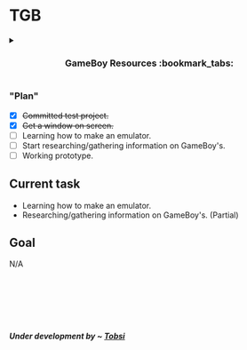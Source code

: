# TGB

<details>
<summary><h3 align="center">GameBoy Resources :bookmark_tabs:</h3></summary>

<details>
<summary><h3 align="center">GameBoy Specifications :desktop_computer:</h3></summary>

Specifications from [gbdev.io](https://gbdev.io/pandocs/) 

|                 | **Game Boy**                   | **Game Boy Pocket** | **Game Boy Color** | **Super Game Boy**         |
| --------------- | ------------------------------ | ------------------- | ------------------ | -------------------------- |
| CPU             | 8-bit Sharp LR35902            |                     |                    |                            |
| Clock           | 4.194304 MHz                   |                     | 8.388608 MHz       | 4.295454MHz (SGB1, NTSC)   |
| Work RAM        | 8 KB                           |                     | 32 KB              |                            |
| Video RAM       | 8 KB                           |                     | 16 KB              |                            |
| Screen Size     | LCD 4,7 x 4,3 cm               | LCD 4,8 x 4,4 cm    | TFT 4,4 x 4 cm     |                            |
| Resolution      | 160x144                        |                     |                    | 256x224 (including border) |
| Sprites         | Max 40 per screen, 10 per line |                     |                    |                            |
| Palettes        | 1x4 BG, 2x3 OBJ                |                     | 8x4 BG, 8x3 OBJ    | 1+4x3, 4x15 (border)       |
| Colors          | 4 grayshades                   |                     | 32768 colors       |                            |
| Horizontal Sync | 9.198 KHz                      |                     | 9.41986 KHz        |                            |
| Vertical Sync   | 59.73 Hz                       |                     | 61.1679 Hz         |                            |
| Sound           | 4 channels with stereo sound   |                     |                    |                            |
| Power           | DC6V 0.7W                      | DC3V 0.7W           | DC3V 0.6W          |                            |

<br/>

| **Start** | **End** | **Description**                                                                           | **Notes**                                           |
| --------- | ------- | ----------------------------------------------------------------------------------------- | --------------------------------------------------- |
| 0000      | 3FFF    | 16 KiB ROM bank 00                                                                        | From cartridge, usually a fixed bank                |
| 4000      | 7FFF    | 16 KiB ROM Bank 01~NN                                                                     | From cartridge, switchable bank via mapper (if any) |
| 8000      | 9FFF    | 8 KiB Video RAM (VRAM)                                                                    | In CGB mode, switchable bank 0/1                    |
| A000      | BFFF    | 8 KiB External RAM                                                                        | From cartridge, switchable bank if any              |
| C000      | CFFF    | 4 KiB Work RAM (WRAM)                                                                     |                                                     |
| D000      | DFFF    | 4 KiB Work RAM (WRAM)                                                                     | In CGB mode, switchable bank 1~7                    |
| E000      | FDFF    | Mirror of C000~DDFF (ECHO RAM)                                                            | Nintendo says use of this area is prohibited.       |
| FE00      | FE9F    | Sprite attribute table ([OAM](https://gbdev.io/pandocs/#vram-sprite-attribute-table-oam)) |                                                     |
| FEA0      | FEFF    | Not Usable                                                                                | Nintendo says use of this area is prohibited        |
| FF00      | FF7F    | I/O Registers                                                                             |                                                     |
| FF80      | FFFE    | High RAM (HRAM)                                                                           |                                                     |
| FFFF      | FFFF    | [Interrupts](https://gbdev.io/pandocs/#interrupts) Enable Register (IE)                   |                                                     |

<br/>

</details>

#### Links:
Most links (if not all) are from [The Emulation Development Discord Server](https://discord.gg/dkmJAes)

##### **Game Boy/Game Boy Color:**

- Pandocs: https://gbdev.io/pandocs
- The Cycle-Accurate GB Docs: https://github.com/AntonioND/giibiiadvance/blob/master/docs/TCAGBD.pdf
- Opcode table: https://izik1.github.io/gbops/table/table.html
- List of GB opcodes and their behavior: https://rednex.github.io/rgbds/gbz80.7.html
- GB instruction decoding table: https://cdn.discordapp.com/attachments/465586075830845475/742438340078469150/SM83_decoding.pdf
- Decoding GB opcodes algorithmically: https://gb-archive.github.io/salvage/decoding_gbz80_opcodes/Decoding%20Gamboy%20Z80%20Opcodes.html
- A journey into GB emulation: https://robertovaccari.com/blog/2020_09_26_gameboy
- WIP tutorial on writing a GB emulator in Rust: https://rylev.github.io/DMG-01/public/book/
- GameBoy Emulator Development Guide: https://hacktix.github.io/GBEDG
- Test ROMs:
   - Blargg's test ROMs: https://github.com/retrio/gb-test-roms
   - Mooneye-gb test ROMs: https://github.com/Gekkio/mooneye-gb/tree/mastertests
   - dmg-acid (rendering test): https://github.com/mattcurrie/dmg-acid2
   - cgb-acid (rendering test): https://github.com/mattcurrie/cgb-acid2
   - PeterLemon's GB demos: https://github.com/PeterLemon/GB
   - Test ROM execution logs: https://github.com/wheremyfoodat/Gameboy-logs
- Bootrom disassembly: https://gist.github.com/6063288
- The Ultimate Game Boy Talk: https://youtu.be/HyzD8pNlpwI
- Other valuable resources: https://github.com/avivace/awesome-gbdev
- Notes by GhostSonic on GB sound emulation: https://www.reddit.com/r/EmuDev/comments/5gkwi5/gb_apu_sound_emulation/dat3zni
- Explanation of binary-coded decimals and the DAA instruction: https://ehaskins.com/2018-01-30%20Z80%20DAA
- Guide to the half-carry flag: https://robdor.com/2016/08/10/gameboy-emulator-half-carry-flag
⠀
##### **Game Boy Advance:**

- See relevant ARM resources (the ARM7TDMI used in the GBA implements ARMv4T)
- GBATEK: https://problemkaputt.de/gbatek.htm
- no$gba (get the debug version): https://problemkaputt.de/gba.htm
- TONC (GBA tutorial and demos): https://www.coranac.com/projects/tonc
- Cycle counting on the GBA: https://mgba.io/2015/06/27/cycle-counting-prefetch
- Test ROMs:
   - Various test ROMs, including an archive of TONC binaries: [https:/github.com/shonumi/Emu-Docs/tree/master/GameBoy%20Advance/test_roms](https://github.com/shonumi/Emu-Docs/tree/master/GameBoy%20Advance/test_roms) 
   - https://github.com/destoer/armwrestler-gba-fixed
   - https://github.com/DenSinH/FuzzARM
   - https://github.com/jsmolka/gba-suite
   - https://github.com/destoer/gba_tests
   - https://github.com/PeterLemon/GBA
   - https://github.com/ladystarbreeze/gba-tests/tree/master/dma-test
   - https://github.com/mgba-emu/suite
- mGBA blog (particularly the "development" and "emulation" tags): https://mgba.io/
- Homebrew development:
   - https://rust-console.github.io/gba
   - https://patater.com/gbaguy/gbaasm.htm

</details>

### "Plan"
* [X]   ~~Committed test project.~~
* [X]   ~~Get a window on screen.~~
* [ ]   Learning how to make an emulator.
* [ ]   Start researching/gathering information on GameBoy's.
* [ ]   Working prototype.

## Current task

  * Learning how to make an emulator.
  * Researching/gathering information on GameBoy's. (Partial)

## Goal

N/A

<br/><br/><br/><br/><br/>


_**Under development by ~ [Tobsi](https://github.com/TobsiDev)**_
